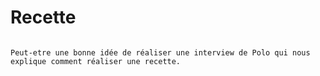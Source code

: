 # Recette

```{note}

Peut-etre une bonne idée de réaliser une interview de Polo qui nous explique comment réaliser une recette.



```